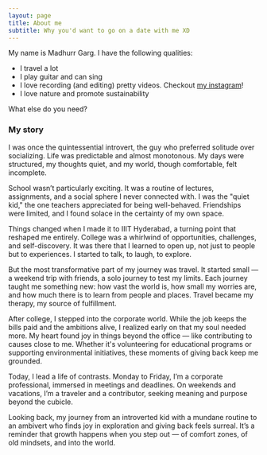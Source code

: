 ```yaml
---
layout: page
title: About me
subtitle: Why you'd want to go on a date with me XD
---
```


My name is Madhurr Garg. I have the following qualities:

- I travel a lot
- I play guitar and can sing
- I love recording (and editing) pretty videos. Checkout [my instagram](https://www.instagram.com/madhurr_garg)!
- I love nature and promote sustainability

What else do you need?

### My story

I was once the quintessential introvert, the guy who preferred solitude over socializing. Life was predictable and almost monotonous. My days were structured, my thoughts quiet, and my world, though comfortable, felt incomplete.

School wasn’t particularly exciting. It was a routine of lectures, assignments, and a social sphere I never connected with. I was the "quiet kid," the one teachers appreciated for being well-behaved. Friendships were limited, and I found solace in the certainty of my own space.

Things changed when I made it to IIIT Hyderabad, a turning point that reshaped me entirely. College was a whirlwind of opportunities, challenges, and self-discovery. It was there that I learned to open up, not just to people but to experiences. I started to talk, to laugh, to explore.

But the most transformative part of my journey was travel. It started small — a weekend trip with friends, a solo journey to test my limits. Each journey taught me something new: how vast the world is, how small my worries are, and how much there is to learn from people and places. Travel became my therapy, my source of fulfillment.

After college, I stepped into the corporate world. While the job keeps the bills paid and the ambitions alive, I realized early on that my soul needed more. My heart found joy in things beyond the office — like contributing to causes close to me. Whether it's volunteering for educational programs or supporting environmental initiatives, these moments of giving back keep me grounded.

Today, I lead a life of contrasts. Monday to Friday, I’m a corporate professional, immersed in meetings and deadlines. On weekends and vacations, I’m a traveler and a contributor, seeking meaning and purpose beyond the cubicle.

Looking back, my journey from an introverted kid with a mundane routine to an ambivert who finds joy in exploration and giving back feels surreal. It’s a reminder that growth happens when you step out — of comfort zones, of old mindsets, and into the world.